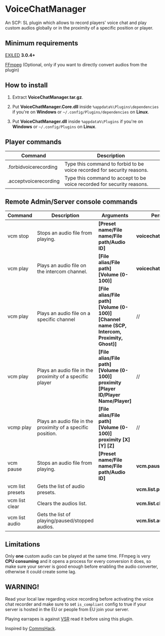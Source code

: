 # VoiceChatManager
An SCP: SL plugin which allows to record players' voice chat and play custom audios globally or in the proximity of a specific position or player.

## Minimum requirements
[EXILED](https://github.com/Exiled-Team/EXILED/tags) **3.0.4+**

[FFmpeg](https://www.ffmpeg.org/download.html) (Optional, only if you want to directly convert audios from the plugin)

## How to install

1. Extract **VoiceChatManager.tar.gz**.

2. Put **VoiceChatManager.Core.dll** inside `%appdata%\Plugins\dependencies` if you're on **Windows** or `~/.config/Plugins/dependencies` on **Linux**.

3. Put **VoiceChatManager.dll** inside `%appdata%\Plugins` if you're on **Windows** or `~/.config/Plugins` on **Linux**.

## Player commands
| Command | Description |
| --- | --- |
| .forbidvoicerecording | Type this command to forbid to be voice recorded for security reasons. |
| .acceptvoicerecording | Type this command to accept to be voice recorded for security reasons. |

## Remote Admin/Server console commands
| Command | Description | Arguments | Permission | Example |
| --- | --- | --- | --- | --- |
| vcm stop | Stops an audio file from playing. | **[Preset name/File name/File path/Audio ID]** | **voicechatmanager.stop** | **vcm stop 0** |
| vcm play | Plays an audio file on the intercom channel. | **[File alias/File path] [Volume (0-100)]** | **voicechatmanager.play** | **vcm play C:\AmongUsMainTheme.mp3 100**|
| vcm play | Plays an audio file on a specific channel | **[File alias/File path] [Volume (0-100)] [Channel name (SCP, Intercom, Proximity, Ghost)]** | // | **vcm play C:\AmongUsMainTheme.mp3 100 SCP** |
| vcm play | Plays an audio file in the proximity of a specific player | **[File alias/File path] [Volume (0-100)] proximity [Player ID/Player Name/Player]** | // | **vcm play C:\Users\Example\AmongUsMainThemeBassBoosted.mp3 100 proximity iopietro** |
| vcmp play | Plays an audio file in the proximity of a specific position. | **[File alias/File path] [Volume (0-100)] proximity [X] [Y] [Z]** | // | **vcm play C:\Users\Example\AmongUsMainThemeBassBoosted.mp3 100 proximity 100 -50 33** |
| vcm pause | Stops an audio file from playing. | **[Preset name/File name/File path/Audio ID]** | **vcm.pause** | **vcm pause 0**
| vcm list presets | Gets the list of audio presets. | | **vcm.list.presets** | |
| vcm list clear | Clears the audios list. | | **vcm.list.clear** | |
| vcm list audio | Gets the list of playing/paused/stopped audios. | | **vcm.list.audio** | |

## Limitations
Only **one** custom audio can be played at the same time.
FFmpeg is very **CPU consuming** and it opens a process for every conversion it does, so make sure your server is good enough before enabling the audio converter, otherwise it could create some lag.

## WARNING!
Read your local law regarding voice recording before activating the voice chat recorder and make sure to set `is_compliant` config to true if your server is hosted in the EU or people from EU join your server.

Playing earrapes is against [VSR](https://scpslgame.com/Verified_server_rules.pdf) read it before using this plugin.

Inspired by [CommsHack](https://github.com/VirtualBrightPlayz/CommsHack).
